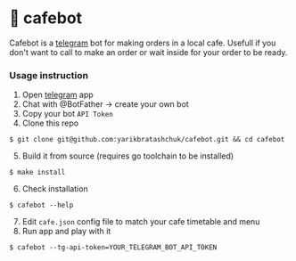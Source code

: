 🥘 cafebot
====

Cafebot is a [telegram](https://telegram.org/) bot for making orders in a local cafe. 
Usefull if you don't want to call to make an order or wait inside for your
order to be ready.

### Usage instruction

1. Open [telegram](https://play.google.com/store/apps/details?id=org.telegram.messenger) app
2. Chat with @BotFather -> create your own bot
3. Copy your bot `API Token`
4. Clone this repo
```
$ git clone git@github.com:yarikbratashchuk/cafebot.git && cd cafebot
```
5. Build it from source (requires go toolchain to be installed)
```
$ make install 
```
6. Check installation
```
$ cafebot --help
```
7. Edit `cafe.json` config file to match your cafe timetable and menu
8. Run app and play with it
```
$ cafebot --tg-api-token=YOUR_TELEGRAM_BOT_API_TOKEN
```
